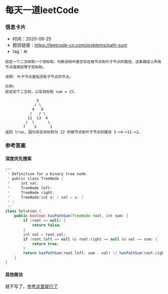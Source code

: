 # 每天一道leetCode

### 信息卡片

- 时间：2020-08-25
- 题目链接：https://leetcode-cn.com/problems/path-sum
- tag：`树`

```
给定一个二叉树和一个目标和，判断该树中是否存在根节点到叶子节点的路径，这条路径上所有节点值相加等于目标和。

说明: 叶子节点是指没有子节点的节点。

示例: 
给定如下二叉树，以及目标和 sum = 22，

              5
             / \
            4   8
           /   / \
          11  13  4
         /  \      \
        7    2      1
返回 true, 因为存在目标和为 22 的根节点到叶子节点的路径 5->4->11->2。

```
### 参考答案

#### 深度优先搜索

```java
/**
 * Definition for a binary tree node.
 * public class TreeNode {
 *     int val;
 *     TreeNode left;
 *     TreeNode right;
 *     TreeNode(int x) { val = x; }
 * }
 */
class Solution {
    public boolean hasPathSum(TreeNode root, int sum) {
        if (root == null) {
            return false;
        }
        int val = root.val;
        if (root.left == null && root.right == null && val == sum) {
            return true;
        }
        return hasPathSum(root.left, sum - val) || hasPathSum(root.right, sum - val);
    }
}
```

#### 其他做法
就不写了，[参考这里就行了](https://leetcode-cn.com/problems/path-sum/solution/lu-jing-zong-he-by-leetcode-solution/)
